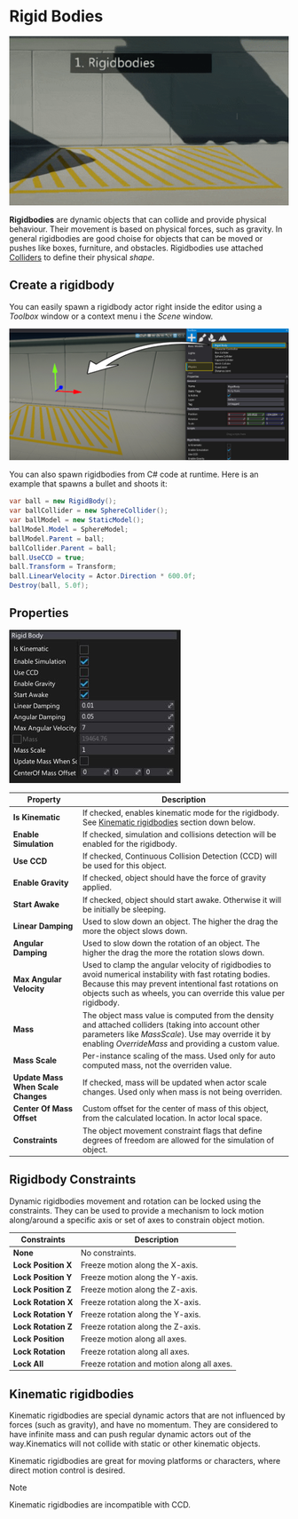 # Rigid Bodies

![Rigidbodies](media/rigidbodies.gif)

**Rigidbodies** are dynamic objects that can collide and provide physical behaviour. Their movement is based on physical forces, such as gravity. In general rigidbodies are good choise for objects that can be moved or pushes like boxes, furniture, and obstacles. Rigidbodies use attached [Colliders](colliders/index.md) to define their physical *shape*.

## Create a rigidbody

You can easily spawn a rigidbody actor right inside the editor using a *Toolbox* window or a context menu i the *Scene* window.

![Add Rigidbody](tutorials/media/spawn-rigidbody.jpg)

You can also spawn rigidbodies from C# code at runtime. Here is an example that spawns a bullet and shoots it:

```cs
var ball = new RigidBody();
var ballCollider = new SphereCollider();
var ballModel = new StaticModel();
ballModel.Model = SphereModel;
ballModel.Parent = ball;
ballCollider.Parent = ball;
ball.UseCCD = true;
ball.Transform = Transform;
ball.LinearVelocity = Actor.Direction * 600.0f;
Destroy(ball, 5.0f);
```

## Properties

![Rigidbody Properties](media/rigidbody-properties.jpg)

| Property | Description |
|--------|--------|
| **Is Kinematic** | If checked, enables kinematic mode for the rigidbody. See [Kinematic rigidbodies](rigid-bodies.md#kinematic-rigidbodies) section down below. |
| **Enable Simulation** | If checked, simulation and collisions detection will be enabled for the rigidbody. |
| **Use CCD** | If checked, Continuous Collision Detection (CCD) will be used for this object. |
| **Enable Gravity** | If checked, object should have the force of gravity applied. |
| **Start Awake** | If checked, object should start awake. Otherwise it will be initially be sleeping. |
| **Linear Damping** | Used to slow down an object. The higher the drag the more the object slows down. |
| **Angular Damping** | Used to slow down the rotation of an object. The higher the drag the more the rotation slows down. |
| **Max Angular Velocity** | Used to clamp the angular velocity of rigidbodies to avoid numerical instability with fast rotating bodies. Because this may prevent intentional fast rotations on objects such as wheels, you can override this value per rigidbody. |
| **Mass** | The object mass value is computed from the density and attached colliders (taking into account other parameters like *MassScale*). Use may override it by enabling *OverrideMass* and providing a custom value. |
| **Mass Scale** | Per-instance scaling of the mass. Used only for auto computed mass, not the overriden value. |
| **Update Mass When Scale Changes** | If checked, mass will be updated when actor scale changes. Used only when mass is not being overriden. |
| **Center Of Mass Offset** | Custom offset for the center of mass of this object, from the calculated location. In actor local space. |
| **Constraints** | The object movement constraint flags that define degrees of freedom are allowed for the simulation of object. |

## Rigidbody Constraints

Dynamic rigidbodies movement and rotation can be locked using the constraints. They can be used to provide a mechanism to lock motion along/around a specific axis or set of axes to constrain object motion.

| Constraints | Description |
|--------|--------|
| **None** | No constraints. |
| **Lock Position X** | Freeze motion along the X-axis. |
| **Lock Position Y** | Freeze motion along the Y-axis. |
| **Lock Position Z** | Freeze motion along the Z-axis. |
| **Lock Rotation X** | Freeze rotation along the X-axis. |
| **Lock Rotation Y** | Freeze rotation along the Y-axis. |
| **Lock Rotation Z** | Freeze rotation along the Z-axis. |
| **Lock Position** | Freeze motion along all axes. |
| **Lock Rotation** | Freeze rotation along all axes. |
| **Lock All** | Freeze rotation and motion along all axes. |

## Kinematic rigidbodies

Kinematic rigidbodies are special dynamic actors that are not influenced by forces (such as gravity), and have no momentum. They are considered to have infinite mass and can push regular dynamic actors out of the way.Kinematics will not collide with static or other kinematic objects.

Kinematic rigidbodies are great for moving platforms or characters, where direct motion control is desired.

> [!NOTE]
> Kinematic rigidbodies are incompatible with CCD.



